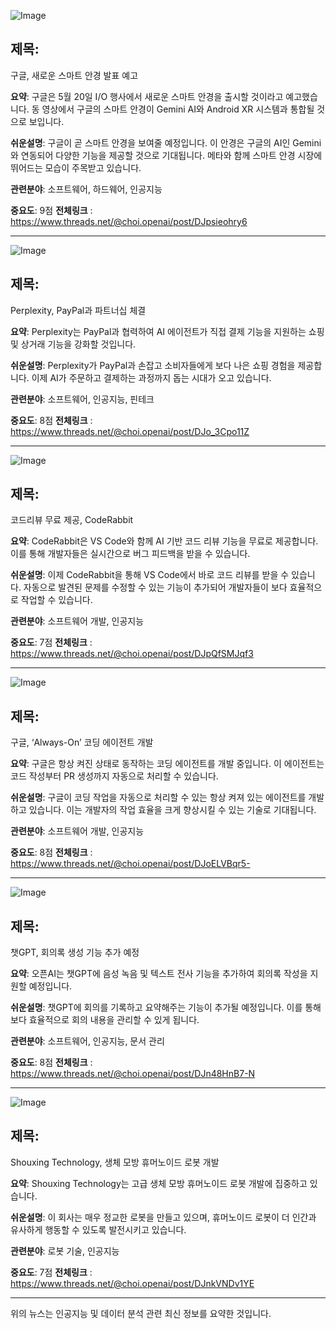![Image](https://scontent-iad3-2.cdninstagram.com/v/t51.71878-15/491429387_1068157868530590_9096246037919284264_n.jpg?stp=dst-jpg_e35_tt6&_nc_cat=111&ccb=7-5&_nc_sid=18de74&_nc_ohc=BuAZHHundaMQ7kNvwEdf7kv&_nc_oc=AdleOjIXDpcOusn_4h2EUGDq1SUdv5vlzcS8meqOmTMxCJF9DT1IsN37SWXLLiS3GoQ&_nc_zt=23&_nc_ht=scontent-iad3-2.cdninstagram.com&edm=ACx9VUEEAAAA&_nc_gid=XQBM2-4u-zp6nDwhWgdKWg&oh=00_AfJSAYAEwmrpCy_IZ_4J-snZMgffVAt9oc7XQKa-1MC3SQ&oe=682B05FA)

## 제목:
구글, 새로운 스마트 안경 발표 예고

**요약**:
구글은 5월 20일 I/O 행사에서 새로운 스마트 안경을 출시할 것이라고 예고했습니다. 동 영상에서 구글의 스마트 안경이 Gemini AI와 Android XR 시스템과 통합될 것으로 보입니다.

**쉬운설명**:
구글이 곧 스마트 안경을 보여줄 예정입니다. 이 안경은 구글의 AI인 Gemini와 연동되어 다양한 기능을 제공할 것으로 기대됩니다. 메타와 함께 스마트 안경 시장에 뛰어드는 모습이 주목받고 있습니다.

**관련분야**:
소프트웨어, 하드웨어, 인공지능

**중요도**: 9점
**전체링크** : https://www.threads.net/@choi.openai/post/DJpsieohry6

---

![Image](https://scontent-iad3-1.cdninstagram.com/v/t51.71878-15/496965178_687454480538975_215929254667853304_n.jpg?stp=dst-jpg_e35_tt6&_nc_cat=109&ccb=7-5&_nc_sid=18de74&_nc_ohc=oNlz7uh49zkQ7kNvwF4kwd&_nc_oc=AdlK3FEwrskP809TQk0nMSnOal1yGwp_k7tqcy3IGesQxrZZKVCMja_o6yzKPP4ntGY&_nc_zt=23&_nc_ht=scontent-iad3-1.cdninstagram.com&edm=ACx9VUEEAAAA&_nc_gid=XQBM2-4u-zp6nDwhWgdKWg&oh=00_AfLOa47xdMJ0V_0a-DesoU_30sTgiM6x5rlFr65bA6dkJw&oe=682AE4C4)

## 제목:
Perplexity, PayPal과 파트너십 체결

**요약**:
Perplexity는 PayPal과 협력하여 AI 에이전트가 직접 결제 기능을 지원하는 쇼핑 및 상거래 기능을 강화할 것입니다.

**쉬운설명**:
Perplexity가 PayPal과 손잡고 소비자들에게 보다 나은 쇼핑 경험을 제공합니다. 이제 AI가 주문하고 결제하는 과정까지 돕는 시대가 오고 있습니다.

**관련분야**:
소프트웨어, 인공지능, 핀테크

**중요도**: 8점
**전체링크** : https://www.threads.net/@choi.openai/post/DJo_3Cpo11Z

---

![Image](https://scontent-iad3-1.cdninstagram.com/v/t51.71878-15/497504080_17908484373112832_2806834684476784309_n.jpg?stp=dst-jpg_e35_tt6&_nc_cat=111&ccb=7-5&_nc_sid=18de74&_nc_ohc=nFypSgC02ocQ7kNvwH8CHmJ&_nc_oc=AdkV46w9Ld2DZ_DLbAO4ib57A1rTwm2fzgqBJS5jYKGubgyRl5CQmoeapoBQepJ4A3Q&_nc_zt=23&_nc_ht=scontent-iad3-2.cdninstagram.com&edm=ACx9VUEEAAAA&_nc_gid=XQBM2-4u-zp6nDwhWgdKWg&oh=00_AfKfvSbo0SypVff898--_cf3tKS8RURjKecAVwKfdPwu3w&oe=682B0F05)

## 제목:
코드리뷰 무료 제공, CodeRabbit

**요약**:
CodeRabbit은 VS Code와 함께 AI 기반 코드 리뷰 기능을 무료로 제공합니다. 이를 통해 개발자들은 실시간으로 버그 피드백을 받을 수 있습니다.

**쉬운설명**:
이제 CodeRabbit을 통해 VS Code에서 바로 코드 리뷰를 받을 수 있습니다. 자동으로 발견된 문제를 수정할 수 있는 기능이 추가되어 개발자들이 보다 효율적으로 작업할 수 있습니다.

**관련분야**:
소프트웨어 개발, 인공지능

**중요도**: 7점
**전체링크** : https://www.threads.net/@choi.openai/post/DJpQfSMJqf3

---

![Image](https://scontent-iad3-1.cdninstagram.com/v/t51.71878-15/497510339_17908395828112832_2931218518820207221_n.jpg?stp=dst-jpg_e35_tt6&_nc_cat=109&ccb=7-5&_nc_sid=18de74&_nc_ohc=F5LmUENJSOoQ7kNvwEAzltF&_nc_oc=AdkfddK_puBk1nL46FDGTTOYMBfJiq9koImokiaJWLjSO-BaBtMvuYyvrsiTNtwvyg0&_nc_zt=23&_nc_ht=scontent-iad3-1.cdninstagram.com&edm=ACx9VUEEAAAA&_nc_gid=XQBM2-4u-zp6nDwhWgdKWg&oh=00_AfKkTLtJTZnpHLkXuFSepFJgmkVXNBEAXssOjb9t_v-sBA&oe=682AFAC3)

## 제목:
구글, ‘Always-On’ 코딩 에이전트 개발

**요약**:
구글은 항상 켜진 상태로 동작하는 코딩 에이전트를 개발 중입니다. 이 에이전트는 코드 작성부터 PR 생성까지 자동으로 처리할 수 있습니다.

**쉬운설명**:
구글이 코딩 작업을 자동으로 처리할 수 있는 항상 켜져 있는 에이전트를 개발하고 있습니다. 이는 개발자의 작업 효율을 크게 향상시킬 수 있는 기술로 기대됩니다.

**관련분야**:
소프트웨어 개발, 인공지능

**중요도**: 8점
**전체링크** : https://www.threads.net/@choi.openai/post/DJoELVBqr5-

---

![Image](https://scontent-iad3-1.cdninstagram.com/v/t51.71878-15/497991899_17908461657112832_4164852789947722429_n.jpg?stp=dst-jpg_e35_tt6&_nc_cat=110&ccb=7-5&_nc_sid=18de74&_nc_ohc=9vnuDx_jCMQQ7kNvwFYWuLw&_nc_oc=AdnmhVB7ChvK5RMf3BPMYpXzYdM2Gmx97aok6TXa-gKCcE1sqrN_lOrbXs8cAxGpqqI&_nc_zt=23&_nc_ht=scontent-iad3-1.cdninstagram.com&edm=ACx9VUEEAAAA&_nc_gid=XQBM2-4u-zp6nDwhWgdKWg&oh=00_AfIkRlXFFNol9imL2FyN5L4D1fxKH39GTZAeZLG5u6sn9A&oe=682AFE57)

## 제목:
챗GPT, 회의록 생성 기능 추가 예정

**요약**:
오픈AI는 챗GPT에 음성 녹음 및 텍스트 전사 기능을 추가하여 회의록 작성을 지원할 예정입니다.

**쉬운설명**:
챗GPT에 회의를 기록하고 요약해주는 기능이 추가될 예정입니다. 이를 통해 보다 효율적으로 회의 내용을 관리할 수 있게 됩니다.

**관련분야**:
소프트웨어, 인공지능, 문서 관리

**중요도**: 8점
**전체링크** : https://www.threads.net/@choi.openai/post/DJn48HnB7-N

---

![Image](https://scontent-iad3-1.cdninstagram.com/v/t51.71878-15/497270820_974517437895009_1404052334245222183_n.jpg?stp=dst-jpg_e35_tt6&_nc_cat=107&ccb=7-5&_nc_sid=18de74&_nc_ohc=40D-LyO9TVsQ7kNvwFrvvOA&_nc_oc=AdnnySxsvRkvNfDEIWCAVoUN0y5JWgXI7549qLIIO49yG7BeNDd1MGQWLMdgOOf8k8c&_nc_zt=23&_nc_ht=scontent-iad3-1.cdninstagram.com&edm=ACx9VUEEAAAA&_nc_gid=XQBM2-4u-zp6nDwhWgdKWg&oh=00_AfKlARahGox6M5sV3HqA7y0NExZzPgdxmMpr_7OzBQ7X4w&oe=682ADCE2)

## 제목:
Shouxing Technology, 생체 모방 휴머노이드 로봇 개발

**요약**:
Shouxing Technology는 고급 생체 모방 휴머노이드 로봇 개발에 집중하고 있습니다.

**쉬운설명**:
이 회사는 매우 정교한 로봇을 만들고 있으며, 휴머노이드 로봇이 더 인간과 유사하게 행동할 수 있도록 발전시키고 있습니다.

**관련분야**:
로봇 기술, 인공지능

**중요도**: 7점
**전체링크** : https://www.threads.net/@choi.openai/post/DJnkVNDv1YE

--- 

위의 뉴스는 인공지능 및 데이터 분석 관련 최신 정보를 요약한 것입니다.